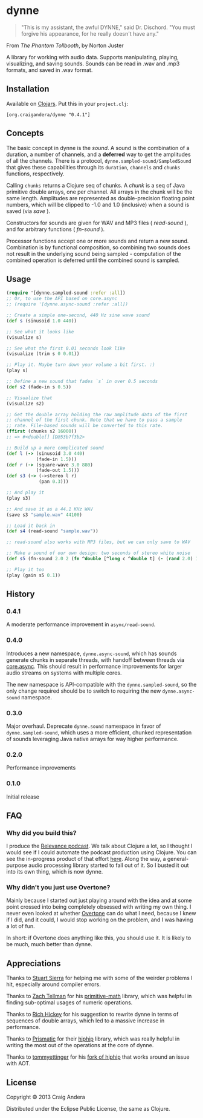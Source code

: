 # dynne

> "This is my assistant, the awful DYNNE," said Dr. Dischord.
> "You must forgive his appearance, for he really doesn't have any."

From _The Phantom Tollbooth_, by Norton Juster

A library for working with audio data. Supports manipulating, playing,
visualizing, and saving sounds. Sounds can be read in .wav and .mp3
formats, and saved in .wav format.

## Installation

Available on [Clojars](https://clojars.org/org.craigandera/dynne). Put
this in your `project.clj`:

```
[org.craigandera/dynne "0.4.1"]
```

## Concepts

The basic concept in dynne is the _sound_. A sound is the combination
of a duration, a number of channels, and a **deferred** way to get the
amplitudes of all the channels. There is a protocol,
`dynne.sampled-sound/SampledSound` that gives these capabilities
through its `duration`, `channels` and `chunks` functions,
respectively.

Calling `chunks` returns a Clojure seq of chunks. A _chunk_ is a seq
of Java primitive double arrays, one per channel. All arrays in the
chunk will be the same length. Amplitudes are represented as
double-precision floating point numbers, which will be clipped to -1.0
and 1.0 (inclusive) when a sound is saved (via _save_ ).

Constructors for sounds are given for WAV and MP3 files
( _read-sound_ ), and for arbitrary functions ( _fn-sound_ ).

Processor functions accept one or more sounds and return a new sound.
Combination is by functional composition, so combining two sounds does
not result in the underlying sound being sampled - computation of the
combined operation is deferred until the combined sound is sampled.

## Usage

```clojure
(require '[dynne.sampled-sound :refer :all])
;; Or, to use the API based on core.async
;; (require '[dynne.async-sound :refer :all])

;; Create a simple one-second, 440 Hz sine wave sound
(def s (sinusoid 1.0 440))

;; See what it looks like
(visualize s)

;; See what the first 0.01 seconds look like
(visualize (trim s 0 0.01))

;; Play it. Maybe turn down your volume a bit first. :)
(play s)

;; Define a new sound that fades `s` in over 0.5 seconds
(def s2 (fade-in s 0.5))

;; Visualize that
(visualize s2)

;; Get the double array holding the raw amplitude data of the first
;; channel of the first chunk. Note that we have to pass a sample
;; rate. File-based sounds will be converted to this rate.
(ffirst (chunks s2 16000))
;; => #<double[] [D@53b7f3b2>

;; Build up a more complicated sound
(def l (-> (sinusoid 3.0 440)
           (fade-in 1.5)))
(def r (-> (square-wave 3.0 880)
           (fade-out 1.5)))
(def s3 (-> (->stereo l r)
            (pan 0.3)))

;; And play it
(play s3)

;; And save it as a 44.1 KHz WAV
(save s3 "sample.wav" 44100)

;; Load it back in
(def s4 (read-sound "sample.wav"))

;; read-sound also works with MP3 files, but we can only save to WAV

;; Make a sound of our own design: two seconds of stereo white noise
(def s5 (fn-sound 2.0 2 (fn ^double [^long c ^double t] (- (rand 2.0) 1.0))))

;; Play it too
(play (gain s5 0.1))
```

## History

### 0.4.1

A moderate performance improvement in `async/read-sound`.

### 0.4.0

Introduces a new namespace, `dynne.async-sound`, which has sounds
generate chunks in separate threads, with handoff between threads via
[core.async](https://github.com/clojure/core.async). This should
result in performance improvements for larger audio streams on systems
with multiple cores.

The new namespace is API-compatible with the `dynne.sampled-sound`, so
the only change required should be to switch to requiring the new
`dynne.async-sound` namespace.

### 0.3.0

Major overhaul. Deprecate `dynne.sound` namespace in favor of
`dynne.sampled-sound`, which uses a more efficient, chunked
representation of sounds leveraging Java native arrays for way higher
performance.

### 0.2.0

Performance improvements

### 0.1.0

Initial release


## FAQ

### Why did you build this?

I produce the
[Relevance podcast](http://thinkrelevance.com/blog/tags/podcast). We
talk about Clojure a lot, so I thought I would see if I could automate
the podcast production using Clojure. You can see the in-progress
product of that effort
[here](https://github.com/candera/podcastifier). Along the way, a
general-purpose audio processing library started to fall out of it. So
I busted it out into its own thing, which is now dynne.

### Why didn't you just use Overtone?

Mainly because I started out just playing around with the idea and at
some point crossed into being completely obsessed with writing my own
thing. I never even looked at whether
[Overtone](http://overtone.github.io/) can do what I need, because I
knew if I did, and it could, I would stop working on the problem, and
I was having a lot of fun.

In short: if Overtone does anything like this, you should use it. It
is likely to be much, much better than dynne.

## Appreciations

Thanks to [Stuart Sierra](https://github.com/stuartsierra) for helping
me with some of the weirder problems I hit, especially around compiler
errors.

Thanks to [Zach Tellman](https://github.com/ztellman) for his
[primitive-math](https://github.com/ztellman/primitive-math) library,
which was helpful in finding sub-optimal usages of numeric operations.

Thanks to [Rich Hickey](http://twitter.com/richhickey) for his
suggestion to rewrite dynne in terms of sequences of double arrays,
which led to a massive increase in performance.

Thanks to [Prismatic](http://getprismatic.com) for their
[hiphip](https://github.com/Prismatic/hiphip) library, which was really
helpful in writing the most out of the operations at the core of
dynne.

Thanks to [tommyettinger](https://github.com/tommyettinger) for his
[fork of hiphip](https://github.com/tommyettinger/hiphip-aot) that
works around an issue with AOT.

## License

Copyright © 2013 Craig Andera

Distributed under the Eclipse Public License, the same as Clojure.
